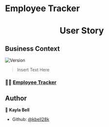 # Employee Tracker
<h1 align="center">User Story</h1>
<h2 align = "left"> Business Context </h2>
<p>
  <img alt="Version" src="https://img.shields.io/badge/version-0-blue.svg?cacheSeconds=2592000" />
</p>

> Insert Text Here

### 👩‍💻 [Employee Tracker](https://kbell28k.github.io/Portfolio/index)

## Author

👤 **Kayla Bell**

* Github: [@kbell28k](https://github.com/kbell28k)

